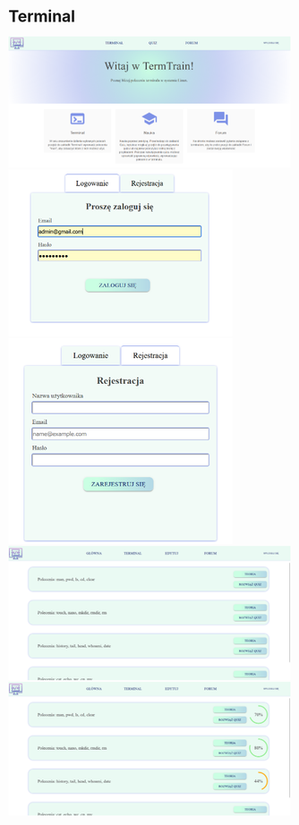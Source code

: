 # Terminal
<img src="Licencjat/project/main_page.png" alt="home page" title="Optional title">
<img src="Licencjat/project/logowanie.png" alt="Alt text"  title="Optional title" style="width: 400px"> <img src="Licencjat/project/rejestracja.png" alt="Alt text" title="Optional title" style="width: 400px">
<img src="Licencjat/project/list_quiz.png" alt="quiz" title="Optional title">
<img src="Licencjat/project/list_quiz2.png" alt="home page" title="Optional title">
